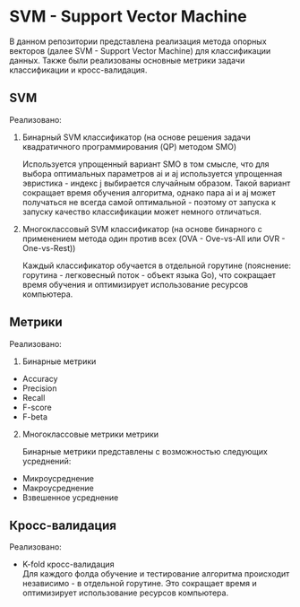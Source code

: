 ﻿# SVM - Support Vector Machine
 
В данном репозитории представлена реализация метода опорных векторов (далее SVM - Support Vector Machine) для классификации данных.
Также были реализованы основные метрики задачи классификации и кросс-валидация.

## SVM

Реализовано:
1. Бинарный SVM классификатор (на основе решения задачи квадратичного программирования (QP) методом SMO)

   Используется упрощенный вариант SMO в том смысле, что для выбора оптимальных параметров ai и aj используется упрощенная эвристика - индекс j выбирается   случайным образом. Такой вариант сокращает время обучения алгоритма, однако пара ai и aj может получаться не всегда самой оптимальной - поэтому от запуска к запуску качество классификации может немного отличаться.
   
2. Многоклассовый SVM классификатор (на основе бинарного с применением метода один против всех (OVA - Ove-vs-All или OVR - One-vs-Rest))

   Каждый классификатор обучается в отдельной горутине (пояснение: горутина - легковесный поток - объект языка Go), что сокращает время обучения и оптимизирует использование ресурсов компьютера.

## Метрики

Реализовано:
1. Бинарные метрики
  * Accuracy
  * Precision
  * Recall
  * F-score
  * F-beta
2. Многоклассовые метрики метрики

    Бинарные метрики представлены с возможностью следующих усреднений:
  * Микроусреднение
  * Макроусреднение
  * Взвешенное усреднение

## Кросс-валидация

Реализовано:
* K-fold кросс-валидация\
  Для каждого фолда обучение и тестирование алгоритма происходит независимо - в отдельной горутине. Это сокращает время и оптимизирует использование ресурсов компьютера.

